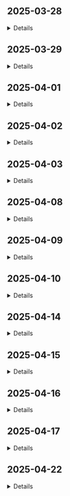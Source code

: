 ## 2025-03-28
<details>
Redis is not able to handle a benchmark with 50 clients and 10k requests. Many threads return: `failed to read from socket: Connection reset by peer`. Trying to use `RwLock` instead of `Mutex`: read performance increases (with less than 10k requests) but the issue persists. Realized that `tokio::sync::Mutex` or `tokio::sync::RwLock` are not required as the struct is not held over an `await` point. Using `std::sync::Mutex` doesn't solve the issue.
</details>

## 2025-03-29
<details>
Ok, debug time. Just return a simple string instead of deserializing and processing the message. Surprise surprise, the benchmark holds.
Now only deserialize... BAM! Benchmark can't complete.

Read carefully the docs about `read_buf`: if the function returns `0`, either EOF has been reached (in our case, the client has closed the connection) or the buffer has a remaining capacity of `0`. Adding more logs over the buffer's len and capacity and also assigning a uuid to each thread to track the failures. Noticing that sometimes the message is incomplete, multiple times on the same thread. Noticing that the buffer is resized sometimes. Surprise surprise: the buffer must be cleared 🤦 Buffer size reduced from 4KB to 1KB.

Performance is good, even better than the original Redis, but while the original Redis consumes 80% of the CPU, our Redis consumes 280% of the CPU, at least according to `top`.

TODO:
- evaluate `std::sync::Mutex` over `tokio::sync::Mutex` for the performance side of things
- investigate how to reduce the CPU usage
</details>

## 2025-04-01
<details>
Added the missing tests for the `GET` command. Fixed the `PING` and `ECHO` tests.

Advancing to [step #5](https://codingchallenges.fyi/challenges/challenge-redis/#step-5). After reading the Redis docs and digging online, I currently see three ways to implement the expiration policy:
- store the timestamp as part of the value (#1)
- store the timestamp and the key as a tuple in a separate `BTreeSet` (#2)
- store the timestamp and the key as a tuple in a separate `BTreeSet` and the key -> timestamp association in a separate `HashMap` (#3)

Active expiration can be implemented as a cron job in a separate tokio task, kinda like a garbage-collector.

### Pros and cons #1
- 👍 checking for expiration upon `GET` requests is trivial
- 👍 `SET` operations are trivial
- 👎 active expiration can be quite CPU intensive when there are a lot of elements; this can be mitigated with the random sampling strategy that Redis used in earlier implementations, where only a subset of keys are tested for expiration and the size of the sample is adjusted, depending on how many expired keys have been found over that sample

### Pros and cons #2
- 👍 active expiration is space-efficient as it gets rid of all expired keys; in a linear use-case scenario, the more frequently the task runs the less keys it has to remove, making it less CPU intensive
- 👎 must search for the key expiration time on `GET` requests
- 👎 must search and update the key expiration time on `SET` requests

### Pros and cons #3
- 👍 same as #2
- 👍 retrieval of the key expiration time is fast on `GET` requests, the timestamp stored in the `HashMap` is now used to remove the entry in the `BTreeSet`
- 👍 no need to search for the key expiration time on `SET` requests, just update the entry in the three data structures
- 👎 one additional operation is performed everytime
- 👎 the expiration keys now take twice as much space compared with #2

Given that I want to prioritize UX while accepting a good compromise over memory/storage used, I will go with either #1 or #3.

The main pain-point of #3 is the space used. Let us assume that in the worst-case scenario, 10M expiration keys are stored at any given time, with each key being ~60 ASCII chars on average and the timestamp stored as `SystemTime`, which takes 16 bytes.
Each `String` takes: 60 bytes + 24 bytes for pointer, length and capacity. Total space taken per key: 100 bytes.

10M keys * 100 bytes = 1GB of memory/storage used. This might be acceptable in certain scenarios.
</details>

## 2025-04-02
<details>
For now I decided to go with #1: store expiration as part of the value. Passive expiration implemented. Some bugs fixed and tests added
</details>

## 2025-04-03
<details>

Realized that iteration over HashMap is not random on the same program execution by just using `.iter().take(n)`. Either use a separate data structure or change strategy.

A `Vec` would work as a separate data structure but it would be unfeasible for removals on `GET` requests (i.e. passive expiration).

Found that the crates `indexmap` and `rand` might give me what I need. Algorithm implemented, not tested yet.

Problem: the same key is retrieved multiple times. Look into `choose_multiple` and `sample` of `rand`
</details>

## 2025-04-08
<details>

After reading the documentation of `choose_multiple` and `rand`, I decided to stick with `sample` for now, as the sample size is small.
In case the sample size is increased, it might be worth differentiate the algorithm and use one function or another, as when the length of the map is big and sample size is close to the length of the map, `choose_multiple`'s performance is better.

Active expiration tests added. `EXISTS` added.

TODO:
- check memory and CPU usage of the active expiration
- think about how to organize parser and cmd
</details>

## 2025-04-09
<details>

`SET` tests, `EXISTS` tests and `DEL` command. Some refactoring: command constant types, client error moved to error file.
</details>

## 2025-04-10
<details>

Made types mod private. Digged a bit into the other commands to understand how to properly store integers and lists. Most likely the value will be changed from `String` to `enum`, with variants being: `String`, `i64` and (probably) `VecDeque`.
</details>

## 2025-04-14
<details>

Expiration logic moved to `Db`. Change `Object` value to `enum`.
</details>

## 2025-04-15
<details>

First version of `Incr` implemented and expiration status moved to the object itself.
</details>

## 2025-04-16
<details>

`Incr` tests. `Decr` implemented. Arithmetic logic unified and moved to new execution module. Code prepared to handle possible implementations of `INCRBY` and `DECRBY`.

Had to use the `Box` smart pointer to return two different closures from the `operation` method.
</details>

## 2025-04-17
<details>

`INCR` and `DECR` tests moved. `INCRBY` and `DECRBY` implemented. Had to implement the parser for incrby and decrby to convert String to i64. Realized that the set parser takes a `Vec<String>` during the process; as the copy is not necessary, it has been changed to a `&[String]`.
</details>

## 2025-04-22
<details>

I watched [this video](https://youtu.be/Sv6Bswfjnzo?feature=shared&t=157) to refresh my knowledge around static and dynamic dispatch. Generics instead of trait objects can't be used in the `operation` function to achieve static dispatch, as no two closures, even if identical, are of the same type. Enums could provide a faster execution with the following code:
```rust
enum IntegerOperation {
    Add(i64),
    Subtract(i64),
}

impl IntegerOperation {
    fn apply(&self, value: i64) -> Option<i64> {
        match self {
            IntegerOperation::Add(n) => value.checked_add(*n),
            IntegerOperation::Subtract(n) => value.checked_sub(*n),
        }
    }
}

impl Integer {
    fn operation_enum(&self) -> (i64, IntegerOperation) {
        match self {
            Integer::Incr => (1, IntegerOperation::Add(1)),
            Integer::Decr => (-1, IntegerOperation::Subtract(1)),
            Integer::IncrBy(v) => (*v, IntegerOperation::Add(*v)),
            Integer::DecrBy(v) => (v.neg(), IntegerOperation::Subtract(*v)),
        }
    }
}
```

However, after running a [benchmark](./benches/my_benchmark.rs) with [criterion](https://crates.io/crates/criterion), I've noticed there's no real benefit in using enums. I will leave the trait object as it's way easier to read.
</details>
